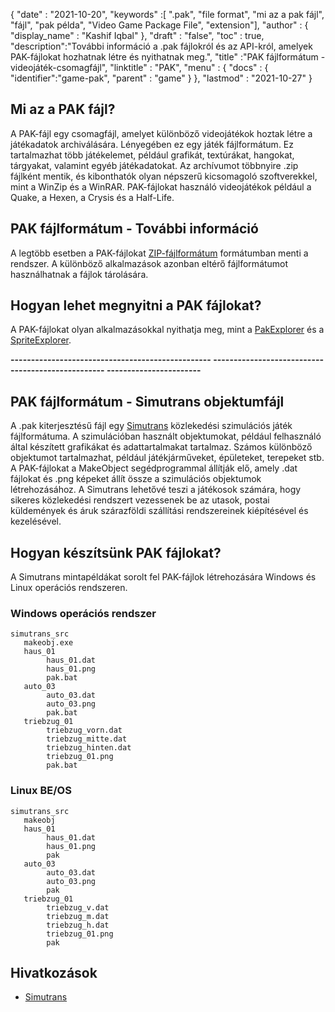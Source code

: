 {
  "date" : "2021-10-20",
  "keywords" :[ ".pak", "file format", "mi az a pak fájl", "fájl", "pak példa", "Video Game Package File", "extension"],
  "author" : {
    "display_name" : "Kashif Iqbal"
},
  "draft" : "false",
  "toc" : true,
  "description":"További információ a .pak fájlokról és az API-król, amelyek PAK-fájlokat hozhatnak létre és nyithatnak meg.",
  "title" :"PAK fájlformátum - videojáték-csomagfájl",
  "linktitle" : "PAK",
  "menu" : {
    "docs" : {
      "identifier":"game-pak",
      "parent" : "game"
}
},
  "lastmod" : "2021-10-27"
}

## Mi az a PAK fájl?

A PAK-fájl egy csomagfájl, amelyet különböző videojátékok hoztak létre a játékadatok archiválására. Lényegében ez egy játék fájlformátum. Ez tartalmazhat több játékelemet, például grafikát, textúrákat, hangokat, tárgyakat, valamint egyéb játékadatokat. Az archívumot többnyire .zip fájlként mentik, és kibonthatók olyan népszerű kicsomagoló szoftverekkel, mint a WinZip és a WinRAR. PAK-fájlokat használó videojátékok például a Quake, a Hexen, a Crysis és a Half-Life.

## PAK fájlformátum - További információ

A legtöbb esetben a PAK-fájlokat [ZIP-fájlformátum](/hu/compression/zip/) formátumban menti a rendszer. A különböző alkalmazások azonban eltérő fájlformátumot használhatnak a fájlok tárolására.


## Hogyan lehet megnyitni a PAK fájlokat?

A PAK-fájlokat olyan alkalmazásokkal nyithatja meg, mint a [PakExplorer](https://www.quaketerminus.com/tools.shtml) és a [SpriteExplorer](http://www.slackiller.com/hlprograms.htm).

**------------------------------------------------- -------------------------------------------------- -----------------------**

## PAK fájlformátum - Simutrans objektumfájl

A .pak kiterjesztésű fájl egy [Simutrans](https://www.simutrans.com/en/) közlekedési szimulációs játék fájlformátuma. A szimulációban használt objektumokat, például felhasználó által készített grafikákat és adattartalmakat tartalmaz. Számos különböző objektumot tartalmazhat, például játékjárműveket, épületeket, terepeket stb. A PAK-fájlokat a MakeObject segédprogrammal állítják elő, amely .dat fájlokat és .png képeket állít össze a szimulációs objektumok létrehozásához. A Simutrans lehetővé teszi a játékosok számára, hogy sikeres közlekedési rendszert vezessenek be az utasok, postai küldemények és áruk szárazföldi szállítási rendszereinek kiépítésével és kezelésével.

## Hogyan készítsünk PAK fájlokat?

A Simutrans mintapéldákat sorolt fel PAK-fájlok létrehozására Windows és Linux operációs rendszeren.

### Windows operációs rendszer

```
simutrans_src
   makeobj.exe
   haus_01
        haus_01.dat
        haus_01.png
        pak.bat
   auto_03
        auto_03.dat
        auto_03.png
        pak.bat
   triebzug_01
        triebzug_vorn.dat
        triebzug_mitte.dat
        triebzug_hinten.dat
        triebzug_01.png
        pak.bat
```
### Linux BE/OS

```
simutrans_src
   makeobj
   haus_01
        haus_01.dat
        haus_01.png
        pak
   auto_03
        auto_03.dat
        auto_03.png
        pak
   triebzug_01
        triebzug_v.dat
        triebzug_m.dat
        triebzug_h.dat
        triebzug_01.png
        pak
```

## Hivatkozások

* [Simutrans](https://en.wikipedia.org/wiki/Simutrans)

